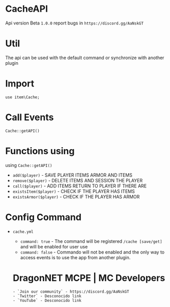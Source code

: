 # CacheAPI
Api version Beta `1.0.0` report bugs in `https://discord.gg/AaNskGT`

# Util
The api can be used with the default command or synchronize with another plugin

# Import
```
use item\Cache; 
```

# Call Events
```
Cache::getAPI()
```

# Functions using
using `Cache::getAPI()`

- `add($player)` - SAVE PLAYER ITEMS ARMOR AND ITEMS
- `remove($player)` - DELETE ITEMS AND SESSION THE PLAYER
- `call($player)` - ADD ITEMS RETURN TO PLAYER IF THERE ARE
- `existsItem($player)` - CHECK IF THE PLAYER HAS ITEMS
- `existsArmor($player)` - CHECK IF THE PLAYER HAS ARMOR

# Config Command
- `cache.yml`
  - `command: true` - The command will be registered `/cache [save/get]` and will be enabled for user use
  - `command: false` - Commando will not be enabled and the only way to access events is to use the app from another plugin.
  
  # DragonNET MCPE | MC Developers
  ```
  - `Join our community` - https://discord.gg/AaNskGT
  - `Twitter` - Desconocido link
  - `YouTube` - Desconocido link
  ```
  



